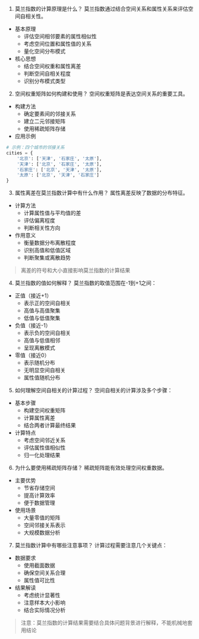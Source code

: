 1. 莫兰指数的计算原理是什么？
莫兰指数通过结合空间关系和属性关系来评估空间自相关性。
- 基本原理
    - 评估空间相邻要素的属性相似性
    - 考虑空间位置和属性值的关系
    - 量化空间分布模式
- 核心思想
    - 结合空间权重和属性离差
    - 判断空间自相关程度
    - 识别分布模式类型

2. 空间权重矩阵如何构建和使用？
空间权重矩阵是表达空间关系的重要工具。
- 构建方法
    - 确定要素间的邻接关系
    - 建立二元邻接矩阵
    - 使用稀疏矩阵存储
- 应用示例
```python
# 示例：四个城市的邻接关系
cities = {
    '北京': ['天津', '石家庄', '太原'],
    '天津': ['北京', '石家庄', '太原'],
    '石家庄': ['北京', '天津', '太原'],
    '太原': ['北京', '天津', '石家庄']
}
```

3. 属性离差在莫兰指数计算中有什么作用？
属性离差反映了数据的分布特征。
- 计算方法
    - 计算属性值与平均值的差
    - 评估偏离程度
    - 判断相关性方向
- 作用意义
    - 衡量数据分布离散程度
    - 识别高值和低值区域
    - 判断聚集或离散趋势

> 离差的符号和大小直接影响莫兰指数的计算结果

4. 莫兰指数的值如何解释？
莫兰指数的取值范围在-1到+1之间：
- 正值（接近+1）
    - 表示正的空间自相关
    - 高值与高值聚集
    - 低值与低值聚集
- 负值（接近-1）
    - 表示负的空间自相关
    - 高值与低值相邻
    - 呈现离散模式
- 零值（接近0）
    - 表示随机分布
    - 无明显空间自相关
    - 属性值随机分布

5. 如何理解空间自相关的计算过程？
空间自相关的计算涉及多个步骤：
- 基本步骤
    - 构建空间权重矩阵
    - 计算属性离差
    - 结合两者计算最终结果
- 计算特点
    - 考虑空间邻近关系
    - 评估属性值相似性
    - 归一化处理结果

6. 为什么要使用稀疏矩阵存储？
稀疏矩阵能有效处理空间权重数据。
- 主要优势
    - 节省存储空间
    - 提高计算效率
    - 便于数据管理
- 使用场景
    - 大量零值的矩阵
    - 空间邻接关系表示
    - 大规模数据分析

7. 莫兰指数计算中有哪些注意事项？
计算过程需要注意几个关键点：
- 数据要求
    - 使用截面数据
    - 确保空间关系合理
    - 属性值可比性
- 结果解读
    - 考虑统计显著性
    - 注意样本大小影响
    - 结合实际情况分析

> 注意：莫兰指数的计算结果需要结合具体问题背景进行解释，不能机械地套用结论